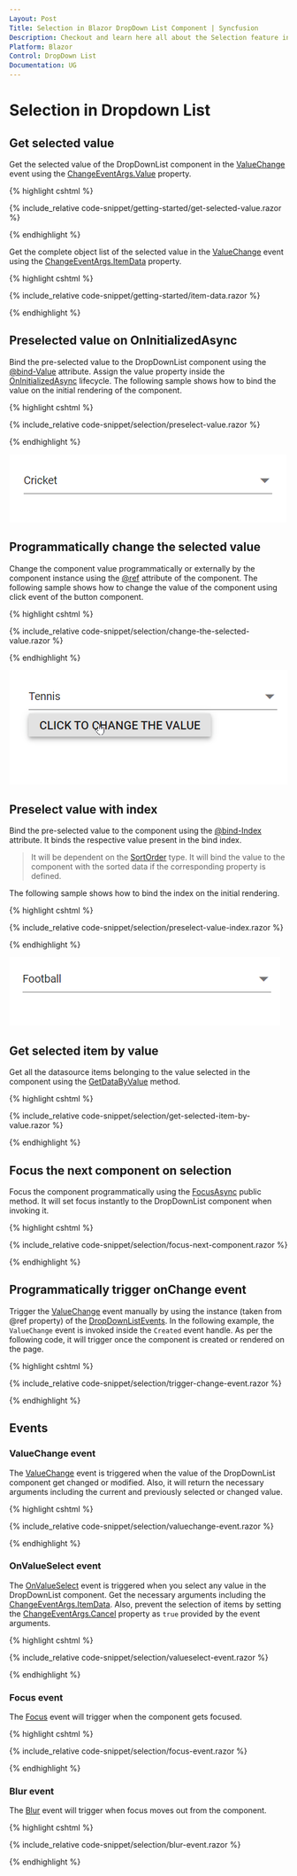 ```yaml
---
Layout: Post
Title: Selection in Blazor DropDown List Component | Syncfusion
Description: Checkout and learn here all about the Selection feature in Syncfusion Blazor DropDownList component and more.
Platform: Blazor
Control: DropDown List
Documentation: UG
---
```


# Selection in Dropdown List

## Get selected value

Get the selected value of the DropDownList component in the [ValueChange](https://help.syncfusion.com/cr/blazor/Syncfusion.Blazor.DropDowns.DropDownListEvents-2.html#Syncfusion_Blazor_DropDowns_DropDownListEvents_2_ValueChange) event using the [ChangeEventArgs.Value](https://help.syncfusion.com/cr/blazor/Syncfusion.Blazor.DropDowns.ChangeEventArgs-2.html#Syncfusion_Blazor_DropDowns_ChangeEventArgs_2_Value) property.

{% highlight cshtml %}

{% include_relative code-snippet/getting-started/get-selected-value.razor %}

{% endhighlight %}

Get the complete object list of the selected value in the [ValueChange](https://help.syncfusion.com/cr/blazor/Syncfusion.Blazor.DropDowns.DropDownListEvents-2.html#Syncfusion_Blazor_DropDowns_DropDownListEvents_2_ValueChange) event using the [ChangeEventArgs.ItemData](https://help.syncfusion.com/cr/blazor/Syncfusion.Blazor.DropDowns.ChangeEventArgs-2.html#Syncfusion_Blazor_DropDowns_ChangeEventArgs_2_ItemData) property.

{% highlight cshtml %}

{% include_relative code-snippet/getting-started/item-data.razor %}

{% endhighlight %}

## Preselected value on OnInitializedAsync

Bind the pre-selected value to the DropDownList component using the [@bind-Value](https://help.syncfusion.com/cr/blazor/Syncfusion.Blazor.DropDowns.SfDropDownList-2.html#Syncfusion_Blazor_DropDowns_SfDropDownList_2_Value) attribute. Assign the value property inside the [OnInitializedAsync](https://learn.microsoft.com/en-us/aspnet/core/blazor/components/lifecycle?view=aspnetcore-6.0#component-initialization-oninitializedasync) lifecycle. The following sample shows how to bind the value on the initial rendering of the component.

{% highlight cshtml %}

{% include_relative code-snippet/selection/preselect-value.razor %}

{% endhighlight %}

![Blazor DropDownList with pre-select value](./images/selection/blazor_dropdown_preselect-value.png)

## Programmatically change the selected value

Change the component value programmatically or externally by the component instance using the [@ref](https://learn.microsoft.com/en-us/aspnet/core/mvc/views/razor?view=aspnetcore-7.0#ref) attribute of the component. The following sample shows how to change the value of the component using click event of the button component.

{% highlight cshtml %}

{% include_relative code-snippet/selection/change-the-selected-value.razor %}

{% endhighlight %}

![Blazor DropDownList with pre-select value before](./images/selection/blazor_dropdown_changing-selected-value.gif)

## Preselect value with index

Bind the pre-selected value to the component using the [@bind-Index](https://help.syncfusion.com/cr/blazor/Syncfusion.Blazor.DropDowns.SfDropDownList-2.html#Syncfusion_Blazor_DropDowns_SfDropDownList_2_Index) attribute. It binds the respective value present in the bind index.

> It will be dependent on the [SortOrder](https://help.syncfusion.com/cr/blazor/Syncfusion.Blazor.DropDowns.SortOrder.html) type. It will bind the value to the component with the sorted data if the corresponding property is defined.

The following sample shows how to bind the index on the initial rendering.

{% highlight cshtml %}

{% include_relative code-snippet/selection/preselect-value-index.razor %}

{% endhighlight %}

![Blazor DropDownList with bind-index](./images/selection/blazor_dropdown_preselect-value-index.png)

## Get selected item by value

Get all the datasource items belonging to the value selected in the component using the [GetDataByValue](https://help.syncfusion.com/cr/blazor/Syncfusion.Blazor.DropDowns.SfDropDownList-2.html#Syncfusion_Blazor_DropDowns_SfDropDownList_2_GetDataByValue__0_) method. 

{% highlight cshtml %}

{% include_relative code-snippet/selection/get-selected-item-by-value.razor %}

{% endhighlight %}

## Focus the next component on selection

Focus the component programmatically using the [FocusAsync](https://help.syncfusion.com/cr/blazor/Syncfusion.Blazor.DropDowns.SfDropDownList-2.html#Syncfusion_Blazor_DropDowns_SfDropDownList_2_FocusAsync) public method. It will set focus instantly to the DropDownList component when invoking it. 

{% highlight cshtml %}

{% include_relative code-snippet/selection/focus-next-component.razor %}

{% endhighlight %}

## Programmatically trigger onChange event

Trigger the [ValueChange](https://help.syncfusion.com/cr/blazor/Syncfusion.Blazor.DropDowns.DropDownListEvents-2.html#Syncfusion_Blazor_DropDowns_DropDownListEvents_2_ValueChange) event manually by using the instance (taken from @ref property) of the [DropDownListEvents](https://help.syncfusion.com/cr/blazor/Syncfusion.Blazor.DropDowns.DropDownListEvents-2.html). In the following example, the `ValueChange` event is invoked inside the `Created` event handle. As per the following code, it will trigger once the component is created or rendered on the page.

{% highlight cshtml %}

{% include_relative code-snippet/selection/trigger-change-event.razor %}

{% endhighlight %}

## Events

### ValueChange event

The [ValueChange](https://help.syncfusion.com/cr/blazor/Syncfusion.Blazor.DropDowns.DropDownListEvents-2.html#Syncfusion_Blazor_DropDowns_DropDownListEvents_2_ValueChange) event is triggered when the value of the DropDownList component get changed or modified. Also, it will return the necessary arguments including the current and previously selected or changed value.

{% highlight cshtml %}

{% include_relative code-snippet/selection/valuechange-event.razor %}

{% endhighlight %}

### OnValueSelect event

The [OnValueSelect](https://help.syncfusion.com/cr/blazor/Syncfusion.Blazor.DropDowns.DropDownListEvents-2.html#Syncfusion_Blazor_DropDowns_DropDownListEvents_2_OnValueSelect) event is triggered when you select any value in the DropDownList component. Get the necessary arguments including the [ChangeEventArgs.ItemData](https://help.syncfusion.com/cr/blazor/Syncfusion.Blazor.DropDowns.ChangeEventArgs-2.html#Syncfusion_Blazor_DropDowns_ChangeEventArgs_2_ItemData). Also,  prevent the selection of items by setting the [ChangeEventArgs.Cancel](https://help.syncfusion.com/cr/blazor/Syncfusion.Blazor.DropDowns.ChangeEventArgs-2.html#Syncfusion_Blazor_DropDowns_ChangeEventArgs_2_Cancel) property as `true` provided by the event arguments. 

{% highlight cshtml %}

{% include_relative code-snippet/selection/valueselect-event.razor %}

{% endhighlight %}

### Focus event

The [Focus](https://help.syncfusion.com/cr/blazor/Syncfusion.Blazor.DropDowns.DropDownListEvents-2.html#Syncfusion_Blazor_DropDowns_DropDownListEvents_2_Focus) event will trigger when the component gets focused. 

{% highlight cshtml %}

{% include_relative code-snippet/selection/focus-event.razor %}

{% endhighlight %}

### Blur event

The [Blur](https://help.syncfusion.com/cr/blazor/Syncfusion.Blazor.DropDowns.DropDownListEvents-2.html#Syncfusion_Blazor_DropDowns_DropDownListEvents_2_Blur) event will trigger when focus moves out from the component. 

{% highlight cshtml %}

{% include_relative code-snippet/selection/blur-event.razor %}

{% endhighlight %}